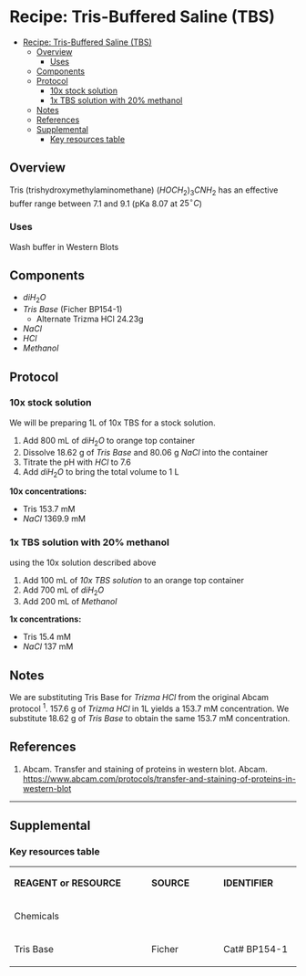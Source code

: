 # Recipe: Tris-Buffered Saline (TBS)

- [Recipe: Tris-Buffered Saline (TBS)](#recipe-tris-buffered-saline-tbs)
  - [Overview](#overview)
    - [Uses](#uses)
  - [Components](#components)
  - [Protocol](#protocol)
    - [10x stock solution](#10x-stock-solution)
    - [1x TBS solution with 20% methanol](#1x-tbs-solution-with-20-methanol)
  - [Notes](#notes)
  - [References](#references)
  - [Supplemental](#supplemental)
    - [Key resources table](#key-resources-table)

## Overview
Tris (trishydroxymethylaminomethane) $(HOCH_2)_3CNH_2$ has an effective buffer range between 7.1 and 9.1 (pKa 8.07 at $25 ^\circ C$)

### Uses
Wash buffer in Western Blots

## Components
- $diH_2O$
- *Tris Base* (Ficher BP154-1)
  - Alternate Trizma HCl 24.23g
- $NaCl$
- $HCl$
- $Methanol$

## Protocol

### 10x stock solution
We will be preparing 1L of 10x TBS for a stock solution.

1. Add 800 mL of $diH_2O$ to orange top container
2. Dissolve 18.62 g of *Tris Base* and 80.06 g $NaCl$ into the container
3. Titrate the pH with $HCl$ to 7.6
4. Add $diH_2O$ to bring the total volume to 1 L


**10x concentrations:**
- Tris 153.7 mM
- $NaCl$ 1369.9 mM
  

### 1x TBS solution with 20% methanol
using the 10x solution described above

1. Add 100 mL of *10x TBS solution* to an orange top container
2. Add 700 mL of $diH_2O$
3. Add 200 mL of $Methanol$

**1x concentrations:**
- Tris 15.4 mM
- $NaCl$ 137 mM
  
## Notes
We are substituting Tris Base for *Trizma HCl* from the original Abcam protocol <sup>1</sup>. 157.6 g of *Trizma HCl* in 1L yields a 153.7 mM concentration. We substitute 18.62 g of *Tris Base* to obtain the same 153.7 mM concentration.

## References
1. Abcam. Transfer and staining of proteins in western blot. Abcam. https://www.abcam.com/protocols/transfer-and-staining-of-proteins-in-western-blot

---

## Supplemental

### Key resources table
<table>
  <tbody>
    <tr>
      <td width="350">
        <p><strong>REAGENT or RESOURCE</strong></p>
      </td>
      <td width="150">
        <p><strong>SOURCE</strong></p>
      </td>
      <td width="150">
        <p><strong>IDENTIFIER</strong></p>
      </td>
    <tr>
      <td colspan="3" width="650">
        <p>Chemicals</p>
      </td>
    </tr>
    <tr>
      <td>
        <p>Tris Base</p>
      </td>
      <td>
        <p>Ficher</p>
      </td>
      <td>
        <p>Cat# BP154-1</p>
      </td>
    </tr>
	<tr>
  </tbody>
</table>
